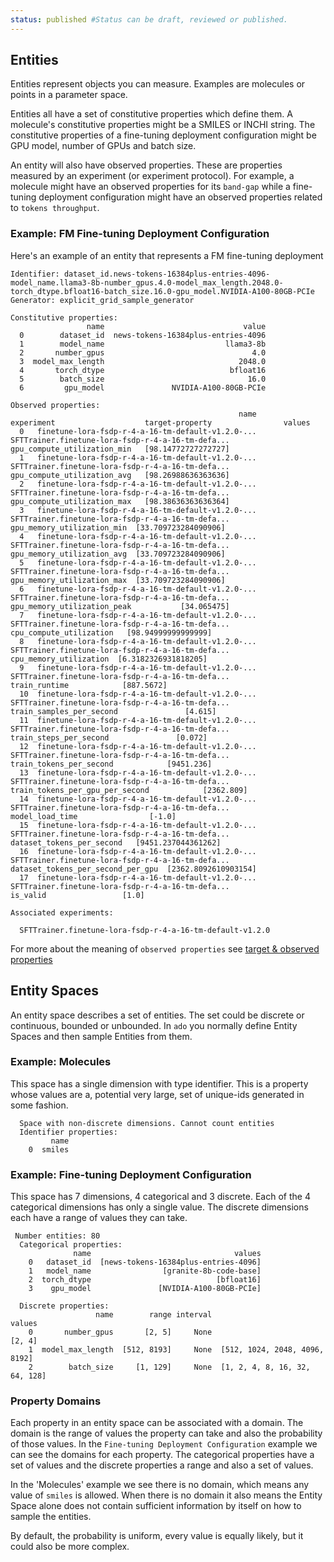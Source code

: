 ```yaml
---
status: published #Status can be draft, reviewed or published. 
---
```


## Entities

Entities represent objects you can measure. 
Examples are molecules or points in a parameter space.

Entities all have a set of constitutive properties which define them. 
A molecule's constitutive properties might be a SMILES or INCHI string. 
The constitutive properties of a fine-tuning deployment configuration might be GPU model, number of GPUs and batch size. 

An entity will also have observed properties. These are properties measured by an experiment (or experiment protocol). 
For example, a molecule might have an observed properties for its `band-gap` while a fine-tuning deployment configuration might have an observed properties related to `tokens throughput`.

### Example: FM Fine-tuning Deployment Configuration

Here's an example of an entity that represents a FM fine-tuning deployment

```commandline
Identifier: dataset_id.news-tokens-16384plus-entries-4096-model_name.llama3-8b-number_gpus.4.0-model_max_length.2048.0-torch_dtype.bfloat16-batch_size.16.0-gpu_model.NVIDIA-A100-80GB-PCIe
Generator: explicit_grid_sample_generator

Constitutive properties:
                 name                               value
  0        dataset_id  news-tokens-16384plus-entries-4096
  1        model_name                           llama3-8b
  2       number_gpus                                 4.0
  3  model_max_length                              2048.0
  4       torch_dtype                            bfloat16
  5        batch_size                                16.0
  6         gpu_model               NVIDIA-A100-80GB-PCIe

Observed properties:
                                                   name                                         experiment                    target-property                values
  0   finetune-lora-fsdp-r-4-a-16-tm-default-v1.2.0-...  SFTTrainer.finetune-lora-fsdp-r-4-a-16-tm-defa...        gpu_compute_utilization_min   [98.14772727272727]
  1   finetune-lora-fsdp-r-4-a-16-tm-default-v1.2.0-...  SFTTrainer.finetune-lora-fsdp-r-4-a-16-tm-defa...        gpu_compute_utilization_avg   [98.26988636363636]
  2   finetune-lora-fsdp-r-4-a-16-tm-default-v1.2.0-...  SFTTrainer.finetune-lora-fsdp-r-4-a-16-tm-defa...        gpu_compute_utilization_max   [98.38636363636364]
  3   finetune-lora-fsdp-r-4-a-16-tm-default-v1.2.0-...  SFTTrainer.finetune-lora-fsdp-r-4-a-16-tm-defa...         gpu_memory_utilization_min  [33.709723284090906]
  4   finetune-lora-fsdp-r-4-a-16-tm-default-v1.2.0-...  SFTTrainer.finetune-lora-fsdp-r-4-a-16-tm-defa...         gpu_memory_utilization_avg  [33.709723284090906]
  5   finetune-lora-fsdp-r-4-a-16-tm-default-v1.2.0-...  SFTTrainer.finetune-lora-fsdp-r-4-a-16-tm-defa...         gpu_memory_utilization_max  [33.709723284090906]
  6   finetune-lora-fsdp-r-4-a-16-tm-default-v1.2.0-...  SFTTrainer.finetune-lora-fsdp-r-4-a-16-tm-defa...        gpu_memory_utilization_peak           [34.065475]
  7   finetune-lora-fsdp-r-4-a-16-tm-default-v1.2.0-...  SFTTrainer.finetune-lora-fsdp-r-4-a-16-tm-defa...            cpu_compute_utilization   [98.94999999999999]
  8   finetune-lora-fsdp-r-4-a-16-tm-default-v1.2.0-...  SFTTrainer.finetune-lora-fsdp-r-4-a-16-tm-defa...             cpu_memory_utilization  [6.3182326931818205]
  9   finetune-lora-fsdp-r-4-a-16-tm-default-v1.2.0-...  SFTTrainer.finetune-lora-fsdp-r-4-a-16-tm-defa...                      train_runtime            [887.5672]
  10  finetune-lora-fsdp-r-4-a-16-tm-default-v1.2.0-...  SFTTrainer.finetune-lora-fsdp-r-4-a-16-tm-defa...           train_samples_per_second               [4.615]
  11  finetune-lora-fsdp-r-4-a-16-tm-default-v1.2.0-...  SFTTrainer.finetune-lora-fsdp-r-4-a-16-tm-defa...             train_steps_per_second               [0.072]
  12  finetune-lora-fsdp-r-4-a-16-tm-default-v1.2.0-...  SFTTrainer.finetune-lora-fsdp-r-4-a-16-tm-defa...            train_tokens_per_second            [9451.236]
  13  finetune-lora-fsdp-r-4-a-16-tm-default-v1.2.0-...  SFTTrainer.finetune-lora-fsdp-r-4-a-16-tm-defa...    train_tokens_per_gpu_per_second            [2362.809]
  14  finetune-lora-fsdp-r-4-a-16-tm-default-v1.2.0-...  SFTTrainer.finetune-lora-fsdp-r-4-a-16-tm-defa...                    model_load_time                [-1.0]
  15  finetune-lora-fsdp-r-4-a-16-tm-default-v1.2.0-...  SFTTrainer.finetune-lora-fsdp-r-4-a-16-tm-defa...          dataset_tokens_per_second   [9451.237044361262]
  16  finetune-lora-fsdp-r-4-a-16-tm-default-v1.2.0-...  SFTTrainer.finetune-lora-fsdp-r-4-a-16-tm-defa...  dataset_tokens_per_second_per_gpu  [2362.8092610903154]
  17  finetune-lora-fsdp-r-4-a-16-tm-default-v1.2.0-...  SFTTrainer.finetune-lora-fsdp-r-4-a-16-tm-defa...                           is_valid                 [1.0]

Associated experiments:
  
  SFTTrainer.finetune-lora-fsdp-r-4-a-16-tm-default-v1.2.0
```

For more about the meaning of `observed properties` see [target & observed properties](actuators.md#target-and-observed-properties)

## Entity Spaces
    
An entity space describes a set of entities. The set could be discrete or continuous, bounded or unbounded. 
In `ado` you normally define Entity Spaces and then sample Entities from them. 

### Example: Molecules

This space has a single dimension with type identifier.
This is a property whose values are a, potential very large, set of unique-ids generated in some fashion.


```commandline
  Space with non-discrete dimensions. Cannot count entities
  Identifier properties:
         name
    0  smiles
```

### Example: Fine-tuning Deployment Configuration

This space has 7 dimensions, 4 categorical and 3 discrete. 
Each of the 4 categorical dimensions has only a single value. 
The discrete dimensions each have a range of values they can take. 

```commandline
 Number entities: 80
  Categorical properties:
              name                                values
    0   dataset_id  [news-tokens-16384plus-entries-4096]
    1   model_name                [granite-8b-code-base]
    2  torch_dtype                            [bfloat16]
    3    gpu_model               [NVIDIA-A100-80GB-PCIe]
  
  Discrete properties:
                   name        range interval                         values
    0       number_gpus       [2, 5]     None                         [2, 4]
    1  model_max_length  [512, 8193]     None  [512, 1024, 2048, 4096, 8192]
    2        batch_size     [1, 129]     None  [1, 2, 4, 8, 16, 32, 64, 128]
```

### Property Domains

Each property in an entity space can be associated with a domain.
The domain is the range of values the property can take and also the probability of those values.
In the `Fine-tuning Deployment Configuration` example we can see the domains for each property.
The categorical properties have a set of values and the discrete properties a range and also a set of values.

In the 'Molecules' example we see there is no domain, which means any value of `smiles` is allowed.
When there is no domain it also means the Entity Space alone does not contain sufficient information by itself on how to sample the entities.

By default, the probability is uniform, every value is equally likely, but it could also be more complex. 